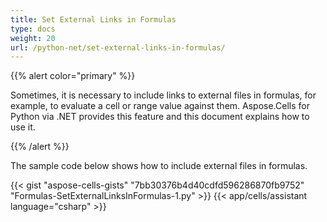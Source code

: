 ```yaml
---
title: Set External Links in Formulas
type: docs
weight: 20
url: /python-net/set-external-links-in-formulas/
---
```


{{% alert color="primary" %}} 

Sometimes, it is necessary to include links to external files in formulas, for example, to evaluate a cell or range value against them. Aspose.Cells for Python via .NET provides this feature and this document explains how to use it.

{{% /alert %}} 

The sample code below shows how to include external files in formulas.



{{< gist "aspose-cells-gists" "7bb30376b4d40cdfd596286870fb9752" "Formulas-SetExternalLinksInFormulas-1.py" >}}
{{< app/cells/assistant language="csharp" >}}
